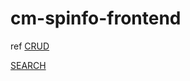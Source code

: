# cm-spinfo-frontend

ref
[CRUD](https://grokonez.com/frontend/react/how-to-integrate-react-redux-nodejs-express-restapis-sequelize-orm-mysql-crud-example)

[SEARCH](https://qiita.com/roronya/items/b09235639d4dfde00c61)